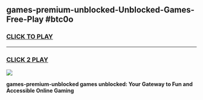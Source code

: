 
## games-premium-unblocked-Unblocked-Games-Free-Play #btc0o
<h3>
<a href="https://us.freeplayer.one?title=games-premium-unblocked&ref=9M">CLICK TO PLAY</a></h3>
<hr>

<h3>
<a href="https://us.freeplayer.one?title=games-premium-unblocked&ref=9M">CLICK 2 PLAY</a>
  
</h3>

<a href="https://us.freeplayer.one?title=games-premium-unblocked&ref=9M"><img src="https://clearcache.store/games.png"></a>


**games-premium-unblocked games unblocked: Your Gateway to Fun and Accessible Online Gaming**
